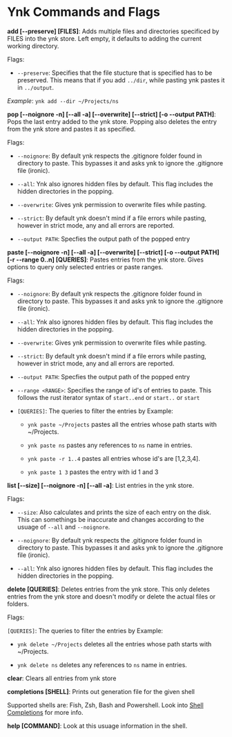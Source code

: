 # Ynk Commands and Flags

**add [--preserve] [FILES]**: Adds multiple files and directories specificed by FILES into the ynk store. Left empty, it defaults to adding the current working directory.

Flags:

- `--preserve`: Specifies that the file stucture that is specified has to be preserved. This means that if you add `../dir`, while pasting ynk pastes  it in `../output`.

*Example*: `ynk add --dir ~/Projects/ns`

**pop [--noignore -n] [--all -a] [--overwrite] [--strict] [-o --output PATH]**: Pops the last entry added to the ynk store. Popping also deletes the entry from the ynk store and pastes it as specified.

Flags:

- `--noignore`: By default ynk respects the .gitignore folder found in directory to paste. This bypasses it and asks ynk to ignore the .gitignore file (ironic).

- `--all`: Ynk also ignores hidden files by default. This flag includes the hidden directories in the popping.

- `--overwrite`: Gives ynk permission to overwrite files while pasting.

- `--strict`: By default ynk doesn't mind if a file errors while pasting, however in strict mode, any and all errors are reported.

- `--output PATH`: Specfies the output path of the popped entry

**paste [--noignore -n] [--all -a] [--overwrite] [--strict] [-o --output PATH] [-r --range 0..n] [QUERIES]**: Pastes entries from the ynk store. Gives options to query only selected entries or paste ranges.

Flags:

- `--noignore`: By default ynk respects the .gitignore folder found in directory to paste. This bypasses it and asks ynk to ignore the .gitignore file (ironic).

- `--all`: Ynk also ignores hidden files by default. This flag includes the hidden directories in the popping.

- `--overwrite`: Gives ynk permission to overwrite files while pasting.

- `--strict`: By default ynk doesn't mind if a file errors while pasting, however in strict mode, any and all errors are reported.

- `--output PATH`: Specfies the output path of the popped entry

- `--range <RANGE>`: Specifies the range of id's of entries to paste. This follows the rust iterator syntax of `start..end` or `start..` or `start`

- `[QUERIES]`: The queries to filter the entries by
  Example: 
  
  - `ynk paste ~/Projects` pastes all the entries whose path starts with ~/Projects. 
  
  - `ynk paste ns` pastes any references to `ns` name in entries.
  
  - `ynk paste -r 1..4` pastes all entries whose id's are [1,2,3,4].
  
  - `ynk paste 1 3` pastes the entry with id 1 and 3 

**list [--size] [--noignore -n] [--all -a]**: List entries in the ynk store.

Flags:

- `--size`: Also calculates and prints the size of each entry on the disk. This can somethings be inaccurate and changes according to the usuage of `--all` and `--noignore`.

- `--noignore`: By default ynk respects the .gitignore folder found in directory to paste. This bypasses it and asks ynk to ignore the .gitignore file (ironic).

- `--all`: Ynk also ignores hidden files by default. This flag includes the hidden directories in the popping.

**delete [QUERIES]**: Deletes entries from the ynk store. This only deletes entries from the ynk store and doesn't modify or delete the actual files or folders.

Flags:

`[QUERIES]`: The queries to filter the entries by
Example:

- `ynk delete ~/Projects` deletes all the entries whose path starts with ~/Projects.

- `ynk delete ns` deletes any references to `ns` name in entries.

**clear**: Clears all entries from ynk store

**completions [SHELL]**: Prints out generation file for the given shell

Supported shells are: Fish, Zsh, Bash and Powershell. Look into [Shell Completions](#Shell-Completions) for more info.

**help [COMMAND]**: Look at this usuage information in the shell.

